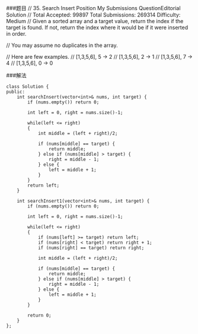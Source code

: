 ###题目
// 35. Search Insert Position My Submissions QuestionEditorial Solution
// Total Accepted: 99897 Total Submissions: 269314 Difficulty: Medium
// Given a sorted array and a target value, return the index if the target is found. If not, return the index where it would be if it were inserted in order.

// You may assume no duplicates in the array.

// Here are few examples.
// [1,3,5,6], 5 → 2
// [1,3,5,6], 2 → 1
// [1,3,5,6], 7 → 4
// [1,3,5,6], 0 → 0

###解法

	class Solution {
	public:
	    int searchInsert(vector<int>& nums, int target) {
	    	if (nums.empty()) return 0;
	
	        int left = 0, right = nums.size()-1;
	        
	        while(left <= right)
	        {
	        	int middle = (left + right)/2;
	
	        	if (nums[middle] == target) {
	        		return middle;
	        	} else if (nums[middle] > target) {
	        		right = middle - 1;
	        	} else {
					left = middle + 1;
	        	}
	        }
	        return left;
	    }
	
	    int searchInsert1(vector<int>& nums, int target) {
	    	if (nums.empty()) return 0;
	
	        int left = 0, right = nums.size()-1;
	
	        while(left <= right)
	        {
	        	if (nums[left] >= target) return left;
	        	if (nums[right] < target) return right + 1;
	        	if (nums[right] == target) return right;
	
	        	int middle = (left + right)/2;
	
	        	if (nums[middle] == target) {
	        		return middle;
	        	} else if (nums[middle] > target) {
	        		right = middle - 1;
	        	} else {
					left = middle + 1;
	        	}
	        }
	        
	        return 0;
	    }
	};